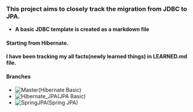 ### This project aims to closely track the migration from JDBC to JPA.
- **A basic JDBC template is created as a markdown file**
#### Starting from Hibernate.
#### I have been tracking my all facts(newly learned things) in LEARNED.md file.
#### Branches
- ![Master(Hibernate Basic)](https://github.com/Amir-UL/JDBC_to_Hibernate_to_JPA)
- ![Hibernate_JPA(JPA Basic)](https://github.com/Amir-UL/JDBC_to_Hibernate_to_JPA/tree/Hibernate_JPA)
- ![SpringJPA(Spring JPA)](https://github.com/Amir-UL/JDBC_to_Hibernate_to_JPA/tree/SpringJPA)
